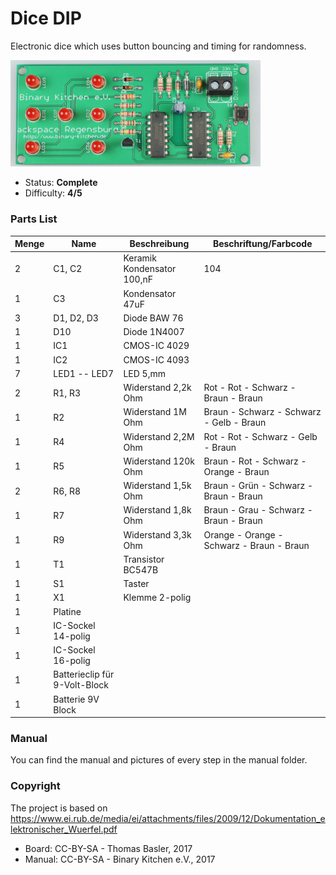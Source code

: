 # Dice DIP
Electronic dice which uses button bouncing and timing for randomness.

<img src="manual/images/DSC04788.jpg" width=400px alt="Dice DIP">

- Status: **Complete**
- Difficulty: **4/5**

### Parts List
| Menge | Name                          | Beschreibung               | Beschriftung/Farbcode                     |
|-------|-------------------------------|----------------------------|-------------------------------------------|
| 2     | C1, C2                        | Keramik Kondensator 100,nF | 104                                       |
| 1     | C3                            | Kondensator 47uF           |                                           |
| 3     | D1, D2, D3                    | Diode BAW 76               |                                           |
| 1     | D10                           | Diode 1N4007               |                                           |
| 1     | IC1                           | CMOS-IC 4029               |                                           |
| 1     | IC2                           | CMOS-IC 4093               |                                           |
| 7     | LED1 -- LED7                  | LED 5,mm                   |                                           |
| 2     | R1, R3                        | Widerstand 2,2k Ohm        | Rot - Rot - Schwarz - Braun - Braun       |
| 1     | R2                            | Widerstand 1M Ohm          | Braun - Schwarz - Schwarz - Gelb - Braun  |
| 1     | R4                            | Widerstand 2,2M Ohm        | Rot - Rot - Schwarz - Gelb - Braun        |
| 1     | R5                            | Widerstand 120k Ohm        | Braun - Rot - Schwarz - Orange - Braun    |
| 2     | R6, R8                        | Widerstand 1,5k Ohm        | Braun - Grün - Schwarz - Braun - Braun    |
| 1     | R7                            | Widerstand 1,8k Ohm        | Braun - Grau - Schwarz - Braun - Braun    |
| 1     | R9                            | Widerstand 3,3k Ohm        | Orange - Orange - Schwarz - Braun - Braun |
| 1     | T1                            | Transistor BC547B          |                                           |
| 1     | S1                            | Taster                     |                                           |
| 1     | X1                            | Klemme 2-polig             |                                           |
| 1     | Platine                       |                            |                                           |
| 1     | IC-Sockel 14-polig            |                            |                                           |
| 1     | IC-Sockel 16-polig            |                            |                                           |
| 1     | Batterieclip für 9-Volt-Block |                            |                                           |
| 1     | Batterie 9V Block             |                            |                                           |

### Manual
You can find the manual and pictures of every step in the manual folder.

### Copyright
The project is based on https://www.ei.rub.de/media/ei/attachments/files/2009/12/Dokumentation_elektronischer_Wuerfel.pdf

- Board: CC-BY-SA - Thomas Basler, 2017
- Manual: CC-BY-SA - Binary Kitchen e.V., 2017
